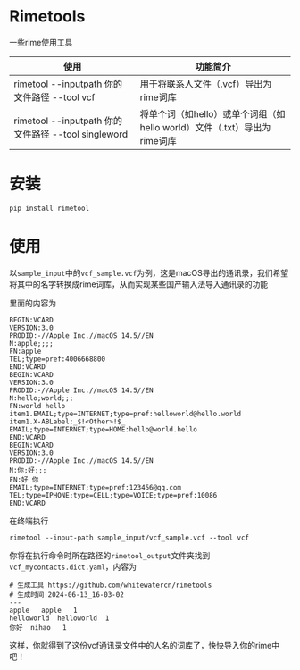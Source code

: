 # Rimetools

一些rime使用工具


| 使用         | 功能简介                 |
| ---------------- | ----------------------- |
| rimetool --inputpath 你的文件路径 --tool vcf | 用于将联系人文件（.vcf）导出为rime词库 |
|rimetool --inputpath 你的文件路径 --tool singleword|将单个词（如hello）或单个词组（如hello world）文件（.txt）导出为rime词库|



# 安装

```
pip install rimetool
```



# 使用

以`sample_input`中的`vcf_sample.vcf`为例，这是macOS导出的通讯录，我们希望将其中的名字转换成rime词库，从而实现某些国产输入法导入通讯录的功能



里面的内容为

```
BEGIN:VCARD
VERSION:3.0
PRODID:-//Apple Inc.//macOS 14.5//EN
N:apple;;;;
FN:apple
TEL;type=pref:4006668800
END:VCARD
BEGIN:VCARD
VERSION:3.0
PRODID:-//Apple Inc.//macOS 14.5//EN
N:hello;world;;;
FN:world hello
item1.EMAIL;type=INTERNET;type=pref:helloworld@hello.world
item1.X-ABLabel:_$!<Other>!$_
EMAIL;type=INTERNET;type=HOME:hello@world.hello
END:VCARD
BEGIN:VCARD
VERSION:3.0
PRODID:-//Apple Inc.//macOS 14.5//EN
N:你;好;;;
FN:好 你
EMAIL;type=INTERNET;type=pref:123456@qq.com
TEL;type=IPHONE;type=CELL;type=VOICE;type=pref:10086
END:VCARD
```

在终端执行

```
rimetool --input-path sample_input/vcf_sample.vcf --tool vcf
```

你将在执行命令时所在路径的`rimetool_output`文件夹找到`vcf_mycontacts.dict.yaml`，内容为

```
# 生成工具 https://github.com/whitewatercn/rimetools
# 生成时间 2024-06-13_16-03-02
---
apple	apple	1
helloworld	helloworld	1
你好	nihao	1
```

这样，你就得到了这份vcf通讯录文件中的人名的词库了，快快导入你的rime中吧！